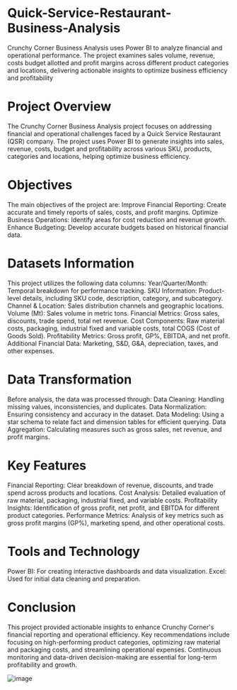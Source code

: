 # Quick-Service-Restaurant-Business-Analysis
Crunchy Corner Business Analysis uses Power BI to analyze financial and operational performance. The project examines sales volume, revenue, costs budget allotted and profit margins across different product categories and locations, delivering actionable insights to optimize business efficiency and profitability

# Project Overview
The Crunchy Corner Business Analysis project focuses on addressing financial and operational challenges faced by a Quick Service Restaurant (QSR) company. The project uses Power BI to generate insights into sales, revenue, costs, budget and profitability across various SKU, products, categories and locations, helping optimize business efficiency.

# Objectives
The main objectives of the project are:
Improve Financial Reporting: Create accurate and timely reports of sales, costs, and profit margins.
Optimize Business Operations: Identify areas for cost reduction and revenue growth.
Enhance Budgeting: Develop accurate budgets based on historical financial data.

# Datasets Information
This project utilizes the following data columns:
Year/Quarter/Month: Temporal breakdown for performance tracking.
SKU Information: Product-level details, including SKU code, description, category, and subcategory.
Channel & Location: Sales distribution channels and geographic locations.
Volume (Mt): Sales volume in metric tons.
Financial Metrics: Gross sales, discounts, trade spend, total net revenue.
Cost Components: Raw material costs, packaging, industrial fixed and variable costs, total COGS (Cost of Goods Sold).
Profitability Metrics: Gross profit, GP%, EBITDA, and net profit.
Additional Financial Data: Marketing, S&D, G&A, depreciation, taxes, and other expenses.

# Data Transformation
Before analysis, the data was processed through:
Data Cleaning: Handling missing values, inconsistencies, and duplicates.
Data Normalization: Ensuring consistency and accuracy in the dataset.
Data Modeling: Using a star schema to relate fact and dimension tables for efficient querying.
Data Aggregation: Calculating measures such as gross sales, net revenue, and profit margins.

# Key Features
Financial Reporting: Clear breakdown of revenue, discounts, and trade spend across products and locations.
Cost Analysis: Detailed evaluation of raw material, packaging, industrial fixed, and variable costs.
Profitability Insights: Identification of gross profit, net profit, and EBITDA for different product categories.
Performance Metrics: Analysis of key metrics such as gross profit margins (GP%), marketing spend, and other operational costs.

# Tools and Technology
Power BI: For creating interactive dashboards and data visualization.
Excel: Used for initial data cleaning and preparation.

# Conclusion
This project provided actionable insights to enhance Crunchy Corner's financial reporting and operational efficiency. Key recommendations include focusing on high-performing product categories, optimizing raw material and packaging costs, and streamlining operational expenses. Continuous monitoring and data-driven decision-making are essential for long-term profitability and growth.

![image](https://github.com/user-attachments/assets/9b829d1b-ef01-49a4-968a-173017e0e23a)

